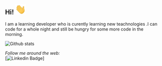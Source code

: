 ## Hi! <img src="https://github.com/ABSphreak/ABSphreak/blob/master/gifs/Hi.gif" width="35px">
I am a learning developer who is curently learning new teachnologies .I can code for a whole night and still be hungry for some more code in the morning.

![Github stats](https://github-readme-stats.vercel.app/api?username=Vishesht27)

<i>Follow me around the web:</i><br>
[![Linkedin Badge](https://img.shields.io/badge/-abishek-blue?style=flat-square&logo=Linkedin&logoColor=white&link=https://www.linkedin.com/in/vishesh-tripathi-3a62961b8/)]
